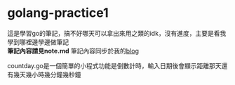 # golang-practice1
這是學習go的筆記，搞不好哪天可以拿出來用之類的idk，沒有進度，主要是看我學到哪裡邊學邊做筆記  
**筆記內容請見note.md**
筆記內容同步於我的[blog](https://blog.qian30.xyz/p/learning-go-language/)

countday.go是一個簡單的小程式功能是倒數計時，輸入日期後會顯示距離那天還有幾天幾小時幾分鐘幾秒鐘